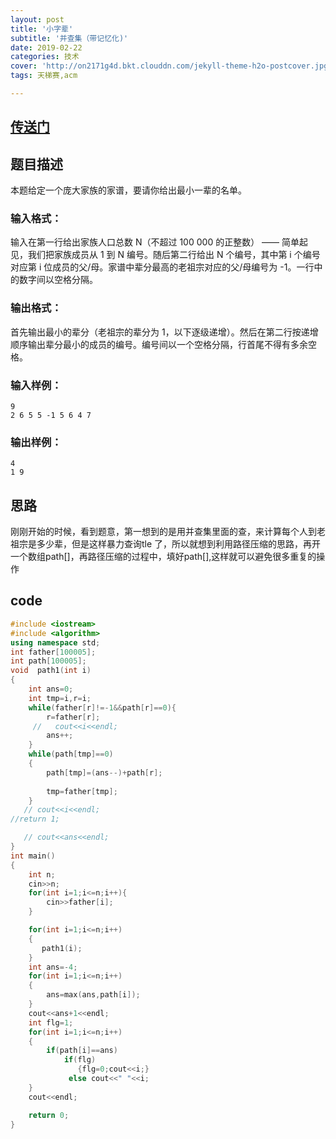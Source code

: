 ```yaml
---
layout: post
title: '小字辈'
subtitle: '并查集（带记忆化)'
date: 2019-02-22
categories: 技术
cover: 'http://on2171g4d.bkt.clouddn.com/jekyll-theme-h2o-postcover.jpg'
tags: 天梯赛,acm

---
```


## 

## [传送门](https://pintia.cn/problem-sets/994805046380707840/problems/994805055679479808)

## 题目描述

本题给定一个庞大家族的家谱，要请你给出最小一辈的名单。

### 输入格式：

输入在第一行给出家族人口总数 N（不超过 100 000 的正整数） —— 简单起见，我们把家族成员从 1 到 N 编号。随后第二行给出 N 个编号，其中第 i 个编号对应第 i 位成员的父/母。家谱中辈分最高的老祖宗对应的父/母编号为 -1。一行中的数字间以空格分隔。

### 输出格式：

首先输出最小的辈分（老祖宗的辈分为 1，以下逐级递增）。然后在第二行按递增顺序输出辈分最小的成员的编号。编号间以一个空格分隔，行首尾不得有多余空格。

### 输入样例：

```in
9
2 6 5 5 -1 5 6 4 7
```

### 输出样例：

```out
4
1 9
```

## 思路

刚刚开始的时候，看到题意，第一想到的是用并查集里面的查，来计算每个人到老祖宗是多少辈，但是这样暴力查询tle 了，所以就想到利用路径压缩的思路，再开一个数组path[]，再路径压缩的过程中，填好path[],这样就可以避免很多重复的操作

## code

```cpp
#include <iostream>
#include <algorithm>
using namespace std;
int father[100005];
int path[100005];
void  path1(int i)
{
    int ans=0;
    int tmp=i,r=i;
    while(father[r]!=-1&&path[r]==0){
        r=father[r];
     //   cout<<i<<endl;
        ans++;
    }
    while(path[tmp]==0)
    { 
        path[tmp]=(ans--)+path[r];
        
        tmp=father[tmp];
    }
   // cout<<i<<endl;
//return 1;

   // cout<<ans<<endl;
}
int main()
{
    int n;
    cin>>n;
    for(int i=1;i<=n;i++){
        cin>>father[i];
    }

    for(int i=1;i<=n;i++)
    {
       path1(i);
    }
    int ans=-4;
    for(int i=1;i<=n;i++)
    {
        ans=max(ans,path[i]);
    }
    cout<<ans+1<<endl;
    int flg=1;
    for(int i=1;i<=n;i++)
    {
        if(path[i]==ans)
            if(flg)
               {flg=0;cout<<i;}
             else cout<<" "<<i;
    }
    cout<<endl;

    return 0;
}


```


